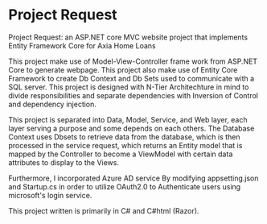 # Project Request
Project Request: an ASP.NET core MVC website project that implements Entity Framework Core for Axia Home Loans

This project make use of Model-View-Controller frame work from ASP.NET Core to generate webpage. 
This project also make use of Entity Core Framework to create Db Context and Db Sets used to communicate with a SQL server.
This project is designed with N-Tier Architechture in mind to divide responsibilities and separate dependencies with Inversion of Control and dependency injection.

This project is separated into Data, Model, Service, and Web layer, each layer serving a purpose and some depends on each others. The Database Context uses Dbsets to retrieve data from the database, which is then processed in the service request, which returns an Entity model that is mapped by the Controller to become a ViewModel with certain data attributes to display to the Views. 

Furthermore, I incorporated Azure AD service By modifying appsetting.json and Startup.cs in order to utilize OAuth2.0 to Authenticate users using microsoft's login service.

This project written is primarily in C# and C#html (Razor).

